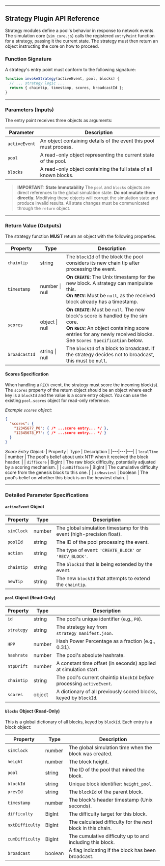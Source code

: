 
---

## Strategy Plugin API Reference

Strategy modules define a pool's behavior in response to network events. The simulation core (`sim_core.js`) calls the registered `entryPoint` function for a strategy, passing it the current state. The strategy must then return an object instructing the core on how to proceed.

### Function Signature

A strategy's entry point must conform to the following signature:
```javascript
function invokeStrategy(activeEvent, pool, blocks) {
  // ... strategy logic ...
  return { chaintip, timestamp, scores, broadcastId };
}
```

---

### Parameters (Inputs)

The entry point receives three objects as arguments:

| Parameter | Description |
|---|---|
| `activeEvent` | An object containing details of the event this pool must process. |
| `pool` | A read-only object representing the current state of the pool. |
| `blocks` | A read-only object containing the full state of all known blocks. |

> **IMPORTANT: State Immutability**
> The `pool` and `blocks` objects are direct references to the global simulation state. **Do not mutate them directly.** Modifying these objects will corrupt the simulation state and produce invalid results. All state changes must be communicated through the `return` object.

---

### Return Value (Outputs)

The strategy function **MUST** return an object with the following properties.

| Property | Type | Description |
|---|---|---|
| `chaintip` | string | The `blockId` of the block the pool considers its new chain tip after processing the event. |
| `timestamp` | number \| null | **On `CREATE`:** The Unix timestamp for the new block. A strategy can manipulate this. <br> **On `RECV`:** Must be `null`, as the received block already has a timestamp. |
| `scores` | object \| null | **On `CREATE`:** Must be `null`. The new block's score is handled by the sim core. <br> **On `RECV`:** An object containing score entries for any newly received blocks. See `Scores Specification` below. |
| `broadcastId` | string \| null | The `blockId` of a block to broadcast. If the strategy decides not to broadcast, this must be `null`. |

#### Scores Specification

When handling a `RECV` event, the strategy must score the incoming block(s). The `scores` property of the return object should be an object where each key is a `blockId` and the value is a score entry object. You can use the existing `pool.scores` object for read-only reference.

*Example `scores` object:*
```json
{
  "scores": {
    "12345677_P0": { /* ...score entry... */ },
    "12345678_P7": { /* ...score entry... */ }
  }
}
```

*Score Entry Object:*
| Property | Type | Description |
|---|---|---|
| `localTime` | number | The pool's belief about unix NTP when it received the block header. |
| `diffScore` | BigInt | The raw block difficulty, potentially adjusted by a scoring mechanism. |
| `cumDiffScore` | BigInt | The cumulative difficulty score from the genesis block to this one. |
| `isHeaviest` | boolean | The pool's belief on whether this block is on the heaviest chain. |

---

### Detailed Parameter Specifications

#### `activeEvent` Object

| Property | Type | Description |
|---|---|---|
| `simClock` | number | The global simulation timestamp for this event (high-precision float). |
| `poolId` | string | The ID of the pool processing the event. |
| `action` | string | The type of event: `'CREATE_BLOCK'` or `'RECV_BLOCK'`. |
| `chaintip` | string | The `blockId` that is being extended by the event. |
| `newTip` | string | The new `blockId` that attempts to extend the `chaintip`. |

#### `pool` Object (Read-Only)

| Property | Type | Description |
|---|---|---|
| `id` | string | The pool's unique identifier (e.g., `P0`). |
| `strategy` | string | The strategy key from `strategy_manifest.json`. |
| `HPP` | number | Hash Power Percentage as a fraction (e.g., 0.31). |
| `hashrate` | number | The pool's absolute hashrate. |
| `ntpDrift` | number | A constant time offset (in seconds) applied at simulation start. |
| `chaintip` | string | The pool's current chaintip `blockId` *before* processing `activeEvent`. |
| `scores` | object | A dictionary of all previously scored blocks, keyed by `blockId`. |

#### `blocks` Object (Read-Only)

This is a global dictionary of all blocks, keyed by `blockId`. Each entry is a block object:

| Property | Type | Description |
|---|---|---|
| `simClock` | number | The global simulation time when the block was created. |
| `height` | number | The block height. |
| `pool` | string | The ID of the pool that mined the block. |
| `blockId` | string | Unique block identifier: `height_pool`. |
| `prevId` | string | The `blockId` of the parent block. |
| `timestamp` | number | The block's header timestamp (Unix seconds). |
| `difficulty` | BigInt | The difficulty target for this block. |
| `nxtDifficulty`| BigInt | The calculated difficulty for the *next* block in this chain. |
| `cumDifficulty`| BigInt | The cumulative difficulty up to and including this block. |
| `broadcast` | boolean | A flag indicating if the block has been broadcast. |
